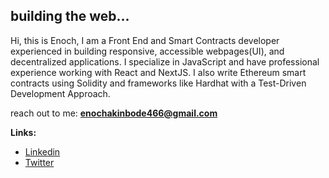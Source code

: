 <h2>building the web...</h2>

<p>Hi, this is Enoch, I am a Front End and Smart Contracts developer experienced in building responsive, accessible webpages(UI), and decentralized applications. I specialize in JavaScript and have professional experience working with React and NextJS. I also write Ethereum smart contracts using Solidity and frameworks like Hardhat with a Test-Driven Development Approach.</p>

reach out to me: **enochakinbode466@gmail.com**

**Links:**

- [Linkedin](https://linkedin.com/in/iamenochlee)
- [Twitter](https://twitter.com/iamenochlee)
